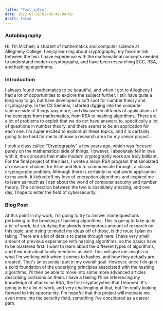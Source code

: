 ```yaml
---
title: "Post_intro"
date: 2022-03-31T02:45:42-04:00
draft: false
---
```


### Autobiography

Hi! I’m Michael, a student of mathematics and computer science at Allegheny College.  I enjoy learning about cryptography, my favorite link between the two.  I have experience with the mathematical concepts needed to understand modern cryptography, and have been researching ECC, RSA, and hashing algorithms.

### Introduction

I always found mathematics to be beautiful, and when I got to Allegheny I had a lot of opportunities to explore the subject further.  I still have quite a long way to go, but have developed a soft spot for number theory and cryptography.  In the CS Seminar, I started digging into the computer science side of things way more, and discovered all kinds of applications of the concepts from mathematics, from RSA to hashing algorithms.  There are a lot of problems to exploit that we do not have answers to, specifically a lot of questions in number theory, and there seems to be an application for each one.  I’m super excited to explore all these topics, and it is certainly going to be hard for me to choose a research area for my senior project.

I took a class called “Cryptography” a few years ago, which was focused purely on the mathematical side of things.  However, I absolutely fell in love with it, the concepts that make modern cryptography work are truly brilliant.  For the final project of the class, I wrote a mock RSA program that simulated an insecure channel for Alice and Bob to communicate through, a classic cryptography problem.  Although there is certainly no real world application to my work, it kicked off my love of encryption algorithms and inspired me to learn as much as I can about the world of computer security and number theory.  The connection between the two is absolutely amazing, and one day, I hope to enter the field of cybersecurity.

### Blog Post

At this point in my work, I'm going to try to answer some questions pertaining to the breaking of hashing algorithms. This is going to take quite a bit of work, but studying the already tremendous amount of research on this topic, and trying to model my ideas off of those, is the route I plan on taking.
There are a lot of details to parse through here. I have very small amount of previous experience with hashing algorithms, so the basics have to be mastered first. I want to learn about the different types of algorithms, and their individual family members as well. This will give me insight on what I'm working with when it comes to hashes, and how they actually are created. That's an essential part in my overall goal.
However, once I do gain a solid foundation of the underlying principles associated with the hashing algorithms, I'll then be able to move into some more advanced articles describing collisions on them. I have a feeling I'll be referencing my knowledge of attacks on RSA, the first cryptosystem that I learned.
It's going to be a lot of work, and very challenging at that, but I'm really looking forward to this opportunity. I'm hopeful that this project will motivate me even more into the security field, something I've considered as a career path.
